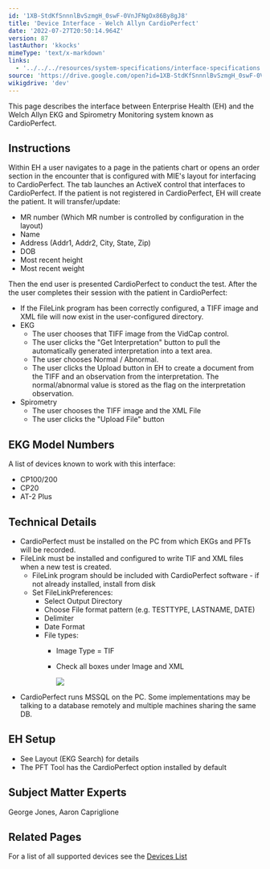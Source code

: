 ```yaml
---
id: '1XB-StdKfSnnnlBvSzmgH_0swF-0VnJFNgOx86By8gJ8'
title: 'Device Interface - Welch Allyn CardioPerfect'
date: '2022-07-27T20:50:14.964Z'
version: 87
lastAuthor: 'kkocks'
mimeType: 'text/x-markdown'
links:
  - '../../../resources/system-specifications/interface-specifications.md'
source: 'https://drive.google.com/open?id=1XB-StdKfSnnnlBvSzmgH_0swF-0VnJFNgOx86By8gJ8'
wikigdrive: 'dev'
---
```

This page describes the interface between Enterprise Health (EH) and the Welch Allyn EKG and Spirometry Monitoring system known as CardioPerfect.

## Instructions

Within EH a user navigates to a page in the patients chart or opens an order section in the encounter that is configured with MIE's layout for interfacing to CardioPerfect. The tab launches an ActiveX control that interfaces to CardioPerfect. If the patient is not registered in CardioPerfect, EH will create the patient. It will transfer/update:

* MR number (Which MR number is controlled by configuration in the layout)
* Name
* Address (Addr1, Addr2, City, State, Zip)
* DOB
* Most recent height
* Most recent weight

Then the end user is presented CardioPerfect to conduct the test. After the the user completes their session with the patient in CardioPerfect:

* If the FileLink program has been correctly configured, a TIFF image and XML file will now exist in the user-configured directory.
* EKG
    * The user chooses that TIFF image from the VidCap control.
    * The user clicks the "Get Interpretation" button to pull the automatically generated interpretation into a text area.
    * The user chooses Normal / Abnormal.
    * The user clicks the Upload button in EH to create a document from the TIFF and an observation from the interpretation. The normal/abnormal value is stored as the flag on the interpretation observation.
* Spirometry
    * The user chooses the TIFF image and the XML File
    * The user clicks the "Upload File" button

## EKG Model Numbers

A list of devices known to work with this interface:

* CP100/200
* CP20
* AT-2 Plus

## Technical Details

* CardioPerfect must be installed on the PC from which EKGs and PFTs will be recorded.
* FileLink must be installed and configured to write TIF and XML files when a new test is created.
    * FileLink program should be included with CardioPerfect software - if not already installed, install from disk
    * Set FileLinkPreferences:
        * Select Output Directory
        * Choose File format pattern (e.g. TESTTYPE, LASTNAME, DATE)
        * Delimiter
        * Date Format
        * File types:
            * Image Type = TIF
            * Check all boxes under Image and XML

                ![](../device-interface-welch-allyn-cardioperfect.assets/8ddbad35e0aa4f9ea75aa7354c83adc3.png)
* CardioPerfect runs MSSQL on the PC. Some implementations may be talking to a database remotely and multiple machines sharing the same DB.

## EH Setup

* See Layout (EKG Search) for details
* The PFT Tool has the CardioPerfect option installed by default

## Subject Matter Experts

George Jones, Aaron Capriglione

## Related Pages

For a list of all supported devices see the [Devices List](../../../resources/system-specifications/interface-specifications.md)
